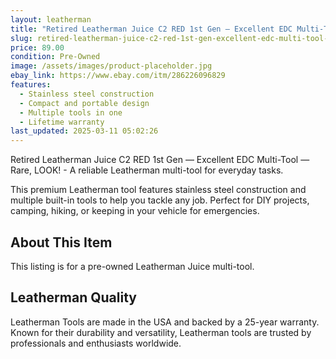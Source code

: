```yaml
---
layout: leatherman
title: "Retired Leatherman Juice C2 RED 1st Gen — Excellent EDC Multi-Tool — Rare, LOOK!"
slug: retired-leatherman-juice-c2-red-1st-gen-excellent-edc-multi-tool-rare-look
price: 89.00
condition: Pre-Owned
image: /assets/images/product-placeholder.jpg
ebay_link: https://www.ebay.com/itm/286226096829
features:
  - Stainless steel construction
  - Compact and portable design
  - Multiple tools in one
  - Lifetime warranty
last_updated: 2025-03-11 05:02:26
---
```


Retired Leatherman Juice C2 RED 1st Gen — Excellent EDC Multi-Tool — Rare, LOOK! - A reliable Leatherman multi-tool for everyday tasks.

This premium Leatherman tool features stainless steel construction and multiple built-in tools to help you tackle any job. Perfect for DIY projects, camping, hiking, or keeping in your vehicle for emergencies.

## About This Item

This listing is for a pre-owned Leatherman Juice multi-tool.

## Leatherman Quality

Leatherman Tools are made in the USA and backed by a 25-year warranty. Known for their durability and versatility, Leatherman tools are trusted by professionals and enthusiasts worldwide.

